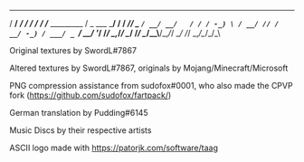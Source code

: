    ____         __    ______        __                 ___           __  
  / __/__ _____/ /_  /_  __/____ __/ /___ _________   / _ \___ _____/ /__
 / _// _ `/ __/ __/   / / / -_) \ / __/ // / __/ -_) / ___/ _ `/ __/  '_/
/_/  \_,_/_/  \__/   /_/  \__/_\_\\__/\_,_/_/  \__/ /_/   \_,_/\__/_/\_\ 


Original textures by SwordL#7867

Altered textures by SwordL#7867, originals by Mojang/Minecraft/Microsoft

PNG compression assistance from sudofox#0001, who also made the CPVP fork (https://github.com/sudofox/fartpack/)

German translation by Pudding#6145

Music Discs by their respective artists

ASCII logo made with https://patorjk.com/software/taag
